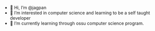 - 👋 Hi, I’m @jagpan
- 👀 I’m interested in computer science and learning to be a self taught developer
- 🌱 I’m currently learning through ossu computer science program.

<!---
jagpan/jagpan is a ✨ special ✨ repository because its `README.md` (this file) appears on your GitHub profile.
You can click the Preview link to take a look at your changes.
--->
